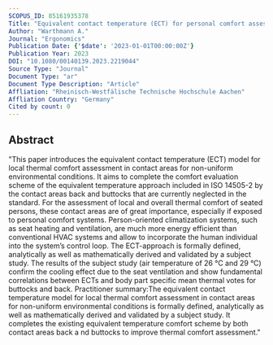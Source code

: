 ```yaml
---
SCOPUS_ID: 85161935378
Title: "Equivalent contact temperature (ECT) for personal comfort assessment–analytical description and definition of comfort limits"
Author: "Warthmann A."
Journal: "Ergonomics"
Publication Date: {'$date': '2023-01-01T00:00:00Z'}
Publication Year: 2023
DOI: "10.1080/00140139.2023.2219044"
Source Type: "Journal"
Document Type: "ar"
Document Type Description: "Article"
Affliation: "Rheinisch-Westfälische Technische Hochschule Aachen"
Affliation Country: "Germany"
Cited by count: 0
---
```


## Abstract
"This paper introduces the equivalent contact temperature (ECT) model for local thermal comfort assessment in contact areas for non-uniform environmental conditions. It aims to complete the comfort evaluation scheme of the equivalent temperature approach included in ISO 14505-2 by the contact areas back and buttocks that are currently neglected in the standard. For the assessment of local and overall thermal comfort of seated persons, these contact areas are of great importance, especially if exposed to personal comfort systems. Person-oriented climatization systems, such as seat heating and ventilation, are much more energy efficient than conventional HVAC systems and allow to incorporate the human individual into the system’s control loop. The ECT-approach is formally defined, analytically as well as mathematically derived and validated by a subject study. The results of the subject study (air temperature of 26 °C and 29 °C) confirm the cooling effect due to the seat ventilation and show fundamental correlations between ECTs and body part specific mean thermal votes for buttocks and back. Practitioner summary:The equivalent contact temperature model for local thermal comfort assessment in contact areas for non-uniform environmental conditions is formally defined, analytically as well as mathematically derived and validated by a subject study. It completes the existing equivalent temperature comfort scheme by both contact areas back a nd buttocks to improve thermal comfort assessment."
